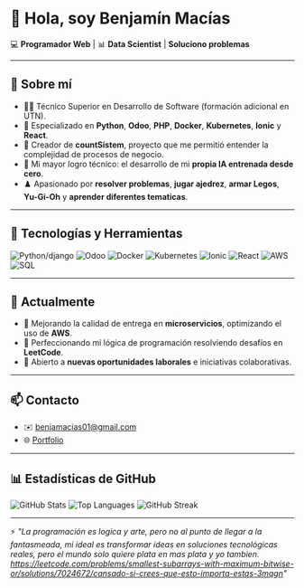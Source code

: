 # 👋 Hola, soy Benjamín Macías

💻 **Programador Web** | 📊 **Data Scientist** |  **Soluciono problemas**

---

## 🚀 Sobre mí
- 👨‍🎓 Técnico Superior en Desarrollo de Software (formación adicional en UTN).
- 🐍 Especializado en **Python**, **Odoo**, **PHP**, **Docker**, **Kubernetes**, **Ionic** y **React**.
- 🧾 Creador de **countSistem**, proyecto que me permitió entender la complejidad de procesos de negocio.
- 🤖 Mi mayor logro técnico: el desarrollo de mi **propia IA entrenada desde cero**.
- ♟️ Apasionado por **resolver problemas**, **jugar ajedrez**, **armar Legos**, **Yu-Gi-Oh** y **aprender diferentes tematicas**.

---

## 🔧 Tecnologías y Herramientas
![Python/django](https://img.shields.io/badge/Python-3776AB?style=for-the-badge&logo=python&logoColor=white)
![Odoo](https://img.shields.io/badge/Odoo-714B67?style=for-the-badge&logo=odoo&logoColor=white)
![Docker](https://img.shields.io/badge/Docker-2496ED?style=for-the-badge&logo=docker&logoColor=white)
![Kubernetes](https://img.shields.io/badge/Kubernetes-326CE5?style=for-the-badge&logo=kubernetes&logoColor=white)
![Ionic](https://img.shields.io/badge/Ionic-3880FF?style=for-the-badge&logo=ionic&logoColor=white)
![React](https://img.shields.io/badge/React-61DAFB?style=for-the-badge&logo=react&logoColor=black)
![AWS](https://img.shields.io/badge/AWS-232F3E?style=for-the-badge&logo=amazon-aws&logoColor=white)
![SQL](https://img.shields.io/badge/SQL-4479A1?style=for-the-badge&logo=postgresql&logoColor=white)

---

## 📌 Actualmente
- 🔭 Mejorando la calidad de entrega en **microservicios**, optimizando el uso de **AWS**.
- 🧠 Perfeccionando mi lógica de programación resolviendo desafíos en **LeetCode**.
- 🚀 Abierto a **nuevas oportunidades laborales** e iniciativas colaborativas.

---

## 📫 Contacto
- ✉️ [benjamacias01@gmail.com](mailto:benjamacias01@gmail.com)
- 🌐 [Portfolio](https://consolacv-production.up.railway.app)

---

## 📊 Estadísticas de GitHub

![GitHub Stats](https://github-readme-stats.vercel.app/api?username=benjamacias&show_icons=true&theme=radical)
![Top Languages](https://github-readme-stats.vercel.app/api/top-langs/?username=benjamacias&layout=compact&theme=radical)
![GitHub Streak](https://github-readme-streak-stats.herokuapp.com/?user=benjamacias&theme=radical)

---
⚡ *"La programación es logica y arte, pero no al punto de llegar a la fantasmeada, mi ideal es transformar ideas en soluciones tecnológicas reales, pero el mundo solo quiere plata en mas plata y yo tambien.  
https://leetcode.com/problems/smallest-subarrays-with-maximum-bitwise-or/solutions/7024672/cansado-si-crees-que-esto-importa-estas-3mqgn"*
